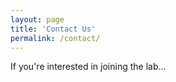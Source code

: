 ```yaml
---
layout: page
title: 'Contact Us'
permalink: /contact/
---
```

If you're interested in joining the lab...

